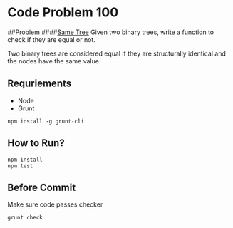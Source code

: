 # Code Problem 100

##Problem
####[Same Tree](https://leetcode.com/problems/same-tree/)
Given two binary trees, write a function to check if they are equal or not.

Two binary trees are considered equal if they are structurally identical and the nodes have the same value.

## Requriements
- Node
- Grunt
```
npm install -g grunt-cli
```

## How to Run?
```
npm install
npm test
```

## Before Commit
Make sure code passes checker
```
grunt check
```
